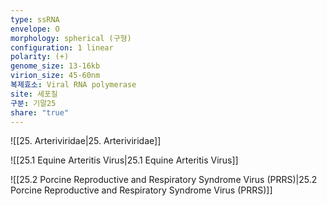 ```yaml
---
type: ssRNA
envelope: O
morphology: spherical (구형)
configuration: 1 linear
polarity: (+)
genome_size: 13-16kb
virion_size: 45-60nm
복제효소: Viral RNA polymerase
site: 세포질
구분: 기말25
share: "true"
---
```

![[25. Arteriviridae|25. Arteriviridae]]


![[25.1 Equine Arteritis Virus|25.1 Equine Arteritis Virus]]


![[25.2 Porcine Reproductive and Respiratory Syndrome Virus (PRRS)|25.2 Porcine Reproductive and Respiratory Syndrome Virus (PRRS)]]
